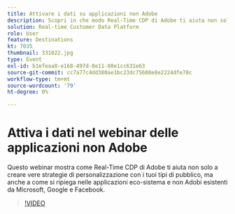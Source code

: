 ```yaml
---
title: Attivare i dati su applicazioni non Adobe
description: Scopri in che modo Real-Time CDP di Adobe ti aiuta non solo a creare vere strategie di personalizzazione con i tuoi tipi di pubblico, ma anche a come si ripiega nelle applicazioni eco-sistema e non-Adobi esistenti da Microsoft, Google e Facebook.
solution: Real-time Customer Data Platform
role: User
feature: Destinations
kt: 7035
thumbnail: 331022.jpg
type: Event
exl-id: b1efeaa8-e168-497d-8e11-80e1cc631e63
source-git-commit: cc7a77c4dd380ae1bc23dc75608e8e2224dfe78c
workflow-type: tm+mt
source-wordcount: '79'
ht-degree: 0%

---
```


# Attiva i dati nel webinar delle applicazioni non Adobe

Questo webinar mostra come Real-Time CDP di Adobe ti aiuta non solo a creare vere strategie di personalizzazione con i tuoi tipi di pubblico, ma anche a come si ripiega nelle applicazioni eco-sistema e non Adobi esistenti da Microsoft, Google e Facebook.

>[!VIDEO](https://video.tv.adobe.com/v/331022/?quality=12&learn=on)


